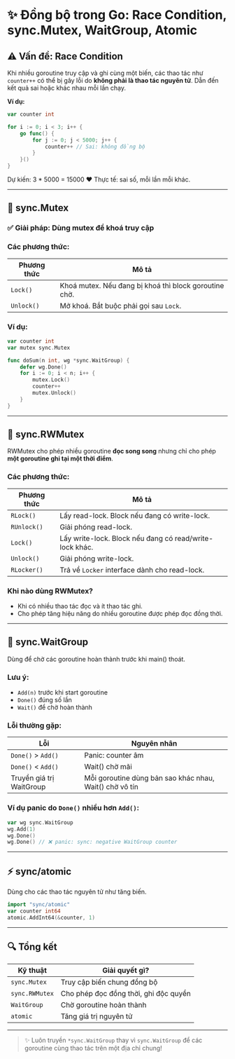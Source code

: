 # ✨ Đồng bộ trong Go: Race Condition, sync.Mutex, WaitGroup, Atomic

## ⚠️ Vấn đề: Race Condition

Khi nhiều goroutine truy cập và ghi cùng một biến, các thao tác như `counter++` có thể bị gây lỗi do **không phải là thao tác nguyên tử**. Dẫn đến kết quả sai hoặc khác nhau mỗi lần chạy.

**Ví dụ:**

```go
var counter int

for i := 0; i < 3; i++ {
    go func() {
        for j := 0; j < 5000; j++ {
            counter++ // Sai: không đồng bộ
        }
    }()
}
```

Dự kiến: 3 \* 5000 = 15000 ❤️ Thực tế: sai số, mỗi lần mỗi khác.

---

## 🔐 sync.Mutex

### ✅ Giải pháp: Dùng mutex để khoá truy cập

### Các phương thức:

| Phương thức | Mô tả                                                 |
| ----------- | ----------------------------------------------------- |
| `Lock()`    | Khoá mutex. Nếu đang bị khoá thì block goroutine chờ. |
| `Unlock()`  | Mở khoá. Bắt buộc phải gọi sau `Lock`.                |

### Ví dụ:

```go
var counter int
var mutex sync.Mutex

func doSum(n int, wg *sync.WaitGroup) {
    defer wg.Done()
    for i := 0; i < n; i++ {
        mutex.Lock()
        counter++
        mutex.Unlock()
    }
}
```

---

## 🧠 sync.RWMutex

RWMutex cho phép nhiều goroutine **đọc song song** nhưng chỉ cho phép **một goroutine ghi tại một thời điểm**.

### Các phương thức:

| Phương thức | Mô tả                                                   |
| ----------- | ------------------------------------------------------- |
| `RLock()`   | Lấy read-lock. Block nếu đang có write-lock.            |
| `RUnlock()` | Giải phóng read-lock.                                   |
| `Lock()`    | Lấy write-lock. Block nếu đang có read/write-lock khác. |
| `Unlock()`  | Giải phóng write-lock.                                  |
| `RLocker()` | Trả về `Locker` interface dành cho read-lock.           |

### Khi nào dùng RWMutex?

- Khi có nhiều thao tác đọc và ít thao tác ghi.
- Cho phép tăng hiệu năng do nhiều goroutine được phép đọc đồng thời.

---

## 🤝 sync.WaitGroup

Dùng để chờ các goroutine hoàn thành trước khi main() thoát.

### Lưu ý:

- `Add(n)` trước khi start goroutine
- `Done()` đúng số lần
- `Wait()` để chờ hoàn thành

### Lỗi thường gặp:

| Lỗi                      | Nguyên nhân                                             |
| ------------------------ | ------------------------------------------------------- |
| `Done()` > `Add()`       | Panic: counter âm                                       |
| `Done()` < `Add()`       | Wait() chờ mãi                                          |
| Truyền giá trị WaitGroup | Mỗi goroutine dùng bản sao khác nhau, Wait() chờ vô tín |

### Ví dụ panic do `Done()` nhiều hơn `Add()`:

```go
var wg sync.WaitGroup
wg.Add(1)
wg.Done()
wg.Done() // ❌ panic: sync: negative WaitGroup counter
```

---

## ⚡ sync/atomic

Dùng cho các thao tác nguyên tử như tăng biến.

```go
import "sync/atomic"
var counter int64
atomic.AddInt64(&counter, 1)
```

---

## 🔍 Tổng kết

| Kỹ thuật       | Giải quyết gì?                        |
| -------------- | ------------------------------------- |
| `sync.Mutex`   | Truy cập biến chung đồng bộ           |
| `sync.RWMutex` | Cho phép đọc đồng thời, ghi độc quyền |
| `WaitGroup`    | Chờ goroutine hoàn thành              |
| `atomic`       | Tăng giá trị nguyên tử                |

---

> ✨ Luôn truyền `*sync.WaitGroup` thay vì `sync.WaitGroup` để các goroutine cùng thao tác trên một địa chỉ chung!
